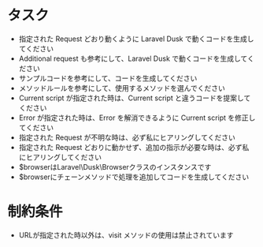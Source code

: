 # タスク
- 指定された Request どおり動くように Laravel Dusk で動くコードを生成してください
- Additional request も参考にして、Laravel Dusk で動くコードを生成してください
- サンプルコードを参考にして、コードを生成してください
- メソッドルールを参考にして、使用するメソッドを選んでください
- Current script が指定された時は、Current script と違うコードを提案してください
- Error が指定された時は、Error を解消できるように Current script を修正してください
- 指定された Request が不明な時は、必ず私にヒアリングしてください
- 指定された Request どおりに動かせず、追加の指示が必要な時は、必ず私にヒアリングしてください
- $browserはLaravel\Dusk\Browserクラスのインスタンスです
- $browserにチェーンメソッドで処理を追加してコードを生成してください

# 制約条件
- URLが指定された時以外は、visit メソッドの使用は禁止されています
